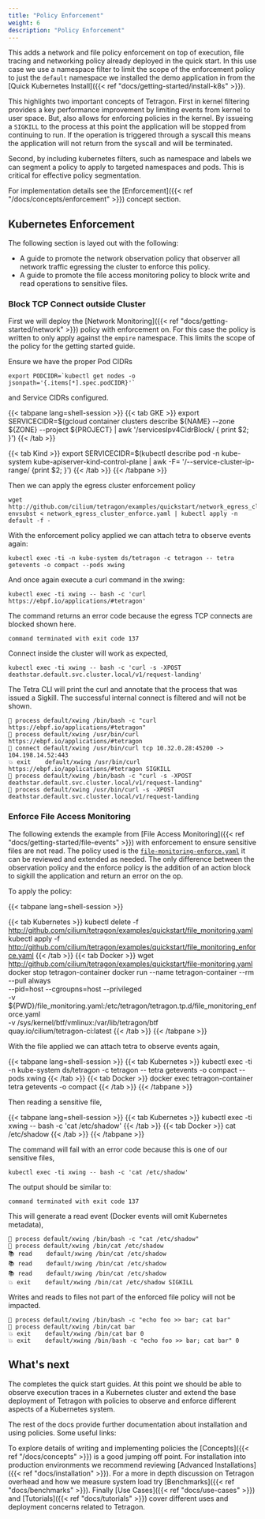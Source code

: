 ```yaml
---
title: "Policy Enforcement"
weight: 6
description: "Policy Enforcement"
---
```


This adds a network and file policy enforcement on top of execution, file tracing
and networking policy already deployed in the quick start.  In this use case we use
a namespace filter to limit the scope of the enforcement policy to just the `default`
namespace we installed the demo application in from the
[Quick Kubernetes Install]({{< ref "docs/getting-started/install-k8s" >}}).

This highlights two important concepts of Tetragon. First in kernel filtering
provides a key performance improvement by limiting events from kernel to user
space. But, also allows for enforcing policies in the kernel. By issueing a
`SIGKILL` to the process at this point the application will be stopped from
continuing to run. If the operation is triggered through a syscall this means
the application will not return from the syscall and will be terminated.

Second, by including kubernetes filters, such as namespace and labels we can
segment a policy to apply to targeted namespaces and pods. This is critical
for effective policy segmentation.

For implementation details see the [Enforcement]({{< ref "/docs/concepts/enforcement" >}})
concept section.

## Kubernetes Enforcement

The following section is layed out with the following:
- A guide to promote the network observation policy that observer all network
  traffic egressing the cluster to enforce this policy.
- A guide to promote the file access monitoring policy to block write and read
  operations to sensitive files.

### Block TCP Connect outside Cluster

First we will deploy the [Network Monitoring]({{< ref "docs/getting-started/network" >}})
policy with enforcement on. For this case the policy is written to only apply
against the `empire` namespace. This limits the scope of the policy for the
getting started guide.

Ensure we have the proper Pod CIDRs

```shell-session
export PODCIDR=`kubectl get nodes -o jsonpath='{.items[*].spec.podCIDR}'`
```

 and Service CIDRs configured.

{{< tabpane lang=shell-session >}}
{{< tab GKE >}}
export SERVICECIDR=$(gcloud container clusters describe ${NAME} --zone ${ZONE} --project ${PROJECT} | awk '/servicesIpv4CidrBlock/ { print $2; }')
{{< /tab >}}

{{< tab Kind >}}
export SERVICECIDR=$(kubectl describe pod -n kube-system kube-apiserver-kind-control-plane | awk -F= '/--service-cluster-ip-range/ {print $2; }')
{{< /tab >}}
{{< /tabpane >}}

Then we can apply the egress cluster enforcement policy

```shell-session
wget http://github.com/cilium/tetragon/examples/quickstart/network_egress_cluster_enforce.yaml
envsubst < network_egress_cluster_enforce.yaml | kubectl apply -n default -f -
```

With the enforcement policy applied we can attach tetra to observe events again:

```shell-session
kubectl exec -ti -n kube-system ds/tetragon -c tetragon -- tetra getevents -o compact --pods xwing
```

And once again execute a curl command in the xwing:

```shell-session
kubectl exec -ti xwing -- bash -c 'curl https://ebpf.io/applications/#tetragon'
```

The command returns an error code because the egress TCP connects are blocked shown here.
```
command terminated with exit code 137
```

Connect inside the cluster will work as expected,

```shell-session
kubectl exec -ti xwing -- bash -c 'curl -s -XPOST deathstar.default.svc.cluster.local/v1/request-landing'
```

The Tetra CLI will print the curl and annotate that the process that was issued
a Sigkill. The successful internal connect is filtered and will not be shown.

```
🚀 process default/xwing /bin/bash -c "curl https://ebpf.io/applications/#tetragon"
🚀 process default/xwing /usr/bin/curl https://ebpf.io/applications/#tetragon
🔌 connect default/xwing /usr/bin/curl tcp 10.32.0.28:45200 -> 104.198.14.52:443
💥 exit    default/xwing /usr/bin/curl https://ebpf.io/applications/#tetragon SIGKILL
🚀 process default/xwing /bin/bash -c "curl -s -XPOST deathstar.default.svc.cluster.local/v1/request-landing"
🚀 process default/xwing /usr/bin/curl -s -XPOST deathstar.default.svc.cluster.local/v1/request-landing
```

### Enforce File Access Monitoring

The following extends the example from [File Access Monitoring]({{< ref "docs/getting-started/file-events" >}})
with enforcement to ensure sensitive files are not read. The policy used is the
[`file-monitoring-enforce.yaml`](https://github.com/cilium/tetragon/blob/main/examples/quickstart/file-monitoring-enforce.yaml)
it can be reviewed and extended as needed. The only difference between the
observation policy and the enforce policy is the addition of an action block
to sigkill the application and return an error on the op.

To apply the policy:

{{< tabpane lang=shell-session >}}

{{< tab Kubernetes >}}
kubectl delete -f http://github.com/cilium/tetragon/examples/quickstart/file_monitoring.yaml
kubectl apply -f http://github.com/cilium/tetragon/examples/quickstart/file_monitoring_enforce.yaml
{{< /tab >}}
{{< tab Docker >}}
wget http://github.com/cilium/tetragon/examples/quickstart/file-monitoring.yaml
docker stop tetragon-container
docker run --name tetragon-container --rm --pull always \
  --pid=host --cgroupns=host --privileged               \
  -v ${PWD}/file_monitoring.yaml:/etc/tetragon/tetragon.tp.d/file_monitoring_enforce.yaml \
  -v /sys/kernel/btf/vmlinux:/var/lib/tetragon/btf      \
  quay.io/cilium/tetragon-ci:latest
{{< /tab >}}
{{< /tabpane >}}

With the file applied we can attach tetra to observe events again,

{{< tabpane lang=shell-session >}}
{{< tab Kubernetes >}}
kubectl exec -ti -n kube-system ds/tetragon -c tetragon -- tetra getevents -o compact --pods xwing
{{< /tab >}}
{{< tab Docker >}}
docker exec tetragon-container tetra getevents -o compact
{{< /tab >}}
{{< /tabpane >}}

Then reading a sensitive file,

{{< tabpane lang=shell-session >}}
{{< tab Kubernetes >}}
kubectl exec -ti xwing -- bash -c 'cat /etc/shadow'
{{< /tab >}}
{{< tab Docker >}}
cat /etc/shadow
{{< /tab >}}
{{< /tabpane >}}

The command will fail with an error code because this is one of our sensitive files,
```shell-session
kubectl exec -ti xwing -- bash -c 'cat /etc/shadow'
```

The output should be similar to:

```
command terminated with exit code 137
```

This will generate a read event (Docker events will omit Kubernetes metadata),

```
🚀 process default/xwing /bin/bash -c "cat /etc/shadow"
🚀 process default/xwing /bin/cat /etc/shadow
📚 read    default/xwing /bin/cat /etc/shadow
📚 read    default/xwing /bin/cat /etc/shadow
📚 read    default/xwing /bin/cat /etc/shadow
💥 exit    default/xwing /bin/cat /etc/shadow SIGKILL
```

Writes and reads to files not part of the enforced file policy will not be
impacted.

```
🚀 process default/xwing /bin/bash -c "echo foo >> bar; cat bar"
🚀 process default/xwing /bin/cat bar
💥 exit    default/xwing /bin/cat bar 0
💥 exit    default/xwing /bin/bash -c "echo foo >> bar; cat bar" 0
```

## What's next

The completes the quick start guides. At this point we should be able to
observe execution traces in a Kubernetes cluster and extend the base deployment
of Tetragon with policies to observe and enforce different aspects of a
Kubernetes system.

The rest of the docs provide further documentation about installation and
using policies. Some useful links:

To explore details of writing and implementing policies the [Concepts]({{< ref "/docs/concepts" >}}) is a good jumping off point.
For installation into production environments we recommend reviewing [Advanced Installations]({{< ref "docs/installation" >}}).
For a more in depth discussion on Tetragon overhead and how we measure system load try [Benchmarks]({{< ref "docs/benchmarks" >}}).
Finally [Use Cases]({{< ref "docs/use-cases" >}}) and [Tutorials]({{< ref "docs/tutorials" >}}) cover different uses and deployment concerns related to Tetragon.
